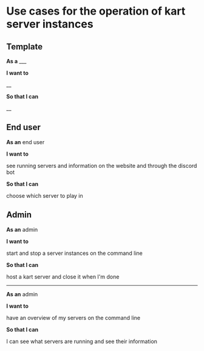 # Use cases for the operation of kart server instances

## Template

**As a** ___

**I want to**

__

**So that I can**

__

## End user

**As an** end user

**I want to**

see running servers and information on the website and through the discord bot

**So that I can**

choose which server to play in

## Admin

**As an** admin

**I want to**

start and stop a server instances on the command line

**So that I can**

host a kart server and close it when I'm done

___

**As an** admin

**I want to**

have an overview of my servers on the command line

**So that I can**

I can see what servers are running and see their information